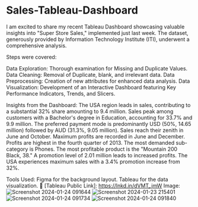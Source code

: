 # Sales-Tableau-Dashboard
I am excited to share my recent Tableau Dashboard showcasing valuable insights into "Super Store Sales," implemented just last week. The dataset, generously provided by Information Technology Institute (ITI), underwent a comprehensive analysis.

Steps were covered:

Data Exploration:
  Thorough examination for Missing and Duplicate Values.
Data Cleaning:
  Removal of Duplicate, blank, and irrelevant data.
Data Preprocessing:
  Creation of new attributes for enhanced data analysis.
Data Visualization:
  Development of an Interactive Dashboard featuring Key Performance Indicators, Trends, and Slicers.

Insights from the Dashboard:
The USA region leads in sales, contributing to a substantial 32% share amounting to 9.4 million.
Sales peak among customers with a Bachelor's degree in Education, accounting for 33.7% and 9.9 million.
The preferred payment mode is predominantly USD (50%, 14.65 million) followed by AUD (31.3%, 9.05 million).
Sales reach their zenith in June and October.
Maximum profits are recorded in June and December.
Profits are highest in the fourth quarter of 2013.
The most demanded sub-category is Phones.
The most profitable product is the "Mountain 200 Black, 38."
A promotion level of 2.01 million leads to increased profits.
The USA experiences maximum sales with a 3.4% promotion increase from 32%.

Tools Used:
Figma for the background layout.
Tableau for the data visualization.
🔗 [Tableau Public Link]:  https://lnkd.in/dVMT_jmW 
Image:
![Screenshot 2024-01-24 091644](https://github.com/mohamedsabry20/Sales-Tableau-Dashboard/assets/155188606/cc4d3abe-0419-4440-a426-b23d364966d7)
![Screenshot 2024-01-23 215401](https://github.com/mohamedsabry20/Sales-Tableau-Dashboard/assets/155188606/7d8f3675-b0af-4f5f-99b9-468cbef9ff9d)
![Screenshot 2024-01-24 091734](https://github.com/mohamedsabry20/Sales-Tableau-Dashboard/assets/155188606/48cf9ec9-ee6d-440c-a43f-ded4b26f2c7d)
![Screenshot 2024-01-24 091840](https://github.com/mohamedsabry20/Sales-Tableau-Dashboard/assets/155188606/e232236e-4fe1-46c9-8d77-ce4e11b2af4e)




